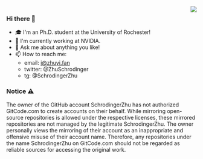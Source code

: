 <img align="right" src="https://github-readme-stats.vercel.app/api?username=schrodingerzhu&show_icons=true&icon_color=CE1D2D&text_color=718096&bg_color=00000000&hide_title=true&hide_border=true" />

### Hi there 👋

- 🎓 I'm an Ph.D. student at the University of Rochester!
- 🌱 I'm currently working at NVIDIA.
- 💬 Ask me about anything you like!
- 📫 How to reach me: 
  - email: i@zhuyi.fan
  - twitter: @ZhuSchrodinger
  - tg: @SchrodingerZhu

### Notice ⚠️

The owner of the GitHub account SchrodingerZhu has not authorized GitCode.com to create accounts on their behalf. While mirroring open-source repositories is allowed under the respective licenses, these mirrored repositories are not managed by the legitimate SchrodingerZhu. The owner personally views the mirroring of their account as an inappropriate and offensive misuse of their account name. Therefore, any repositories under the name SchrodingerZhu on GitCode.com should not be regarded as reliable sources for accessing the original work.
